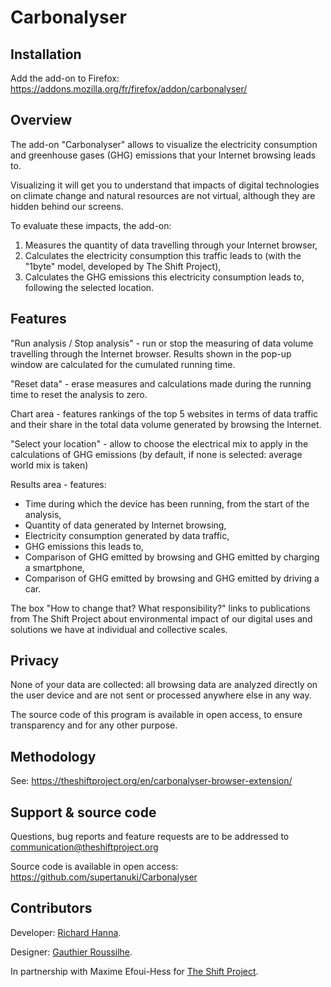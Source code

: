 # Carbonalyser

## Installation

Add the add-on to Firefox: https://addons.mozilla.org/fr/firefox/addon/carbonalyser/

## Overview

The add-on "Carbonalyser" allows to visualize the electricity consumption and greenhouse gases (GHG) emissions that your Internet browsing leads to.

Visualizing it will get you to understand that impacts of digital technologies on climate change and natural resources are not virtual, although they are hidden behind our screens.

To evaluate these impacts, the add-on:

1. Measures the quantity of data travelling through your Internet browser,
2. Calculates the electricity consumption this traffic leads to (with the "1byte" model, developed by The Shift Project),
3. Calculates the GHG emissions this electricity consumption leads to, following the selected location.

## Features

"Run analysis / Stop analysis" - run or stop the measuring of data volume travelling through the Internet browser. Results shown in the pop-up window are calculated for the cumulated running time.

"Reset data" - erase measures and calculations made during the running time to reset the analysis to zero.

Chart area - features rankings of the top 5 websites in terms of data traffic and their share in the total data volume generated by browsing the Internet.

"Select your location" - allow to choose the electrical mix to apply in the calculations of GHG emissions (by default, if none is selected: average world mix is taken)

Results area - features:

* Time during which the device has been running, from the start of the analysis,
* Quantity of data generated by Internet browsing,
* Electricity consumption generated by data traffic,
* GHG emissions this leads to,
* Comparison of GHG emitted by browsing and GHG emitted by charging a smartphone,
* Comparison of GHG emitted by browsing and GHG emitted by driving a car.

The box "How to change that? What responsibility?" links to publications from The Shift Project about environmental impact of our digital uses and solutions we have at individual and collective scales.

## Privacy

None of your data are collected: all browsing data are analyzed directly on the user device and are not sent or processed anywhere else in any way.

The source code of this program is available in open access, to ensure transparency and for any other purpose. 

## Methodology

See: https://theshiftproject.org/en/carbonalyser-browser-extension/

## Support & source code

Questions, bug reports and feature requests are to be addressed to communication@theshiftproject.org

Source code is available in open access: https://github.com/supertanuki/Carbonalyser
 
## Contributors

Developer: [Richard Hanna](https://twitter.com/richardhanna).

Designer: [Gauthier Roussilhe](http://gauthierroussilhe.com).

In partnership with Maxime Efoui-Hess for [The Shift Project](https://theshiftproject.org/en/home/).
